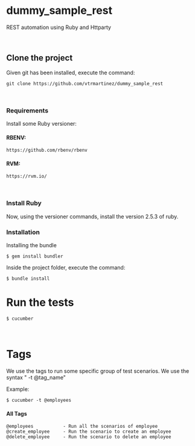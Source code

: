 # dummy_sample_rest
REST automation using Ruby and Httparty

<br>


## Clone the project

Given git has been installed, execute the command:
```
git clone https://github.com/vtrmartinez/dummy_sample_rest
```

<br>

### Requirements

Install some Ruby versioner:

#### RBENV:
```
https://github.com/rbenv/rbenv
```

#### RVM:
```
https://rvm.io/
```

<br>

### Install Ruby

Now, using the versioner commands, install the version 2.5.3 of ruby.


### Installation

Installing the bundle

```
$ gem install bundler
```

Inside the project folder, execute the command:

```
$ bundle install
```
# Run the tests

```
$ cucumber
```

<br>

# Tags

We use the tags to run some specific group of test scenarios. We use the syntax " -t @tag_name"

Example:

```
$ cucumber -t @employees
```

#### All Tags
```
@employees           - Run all the scenarios of employee
@create_employee     - Run the scenario to create an employee
@delete_employee     - Run the scenario to delete an employee
```
